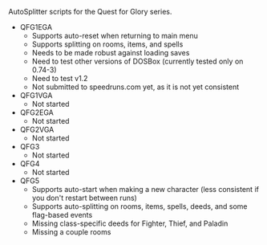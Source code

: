 AutoSplitter scripts for the Quest for Glory series.

* QFG1EGA
  * Supports auto-reset when returning to main menu
  * Supports splitting on rooms, items, and spells
  * Needs to be made robust against loading saves
  * Need to test other versions of DOSBox (currently tested only on 0.74-3)
  * Need to test v1.2
  * Not submitted to speedruns.com yet, as it is not yet consistent
* QFG1VGA
  * Not started
* QFG2EGA
  * Not started
* QFG2VGA
  * Not started
* QFG3
  * Not started
* QFG4
  * Not started
* QFG5
  * Supports auto-start when making a new character (less consistent if you don't restart between runs)
  * Supports auto-splitting on rooms, items, spells, deeds, and some flag-based events
  * Missing class-specific deeds for Fighter, Thief, and Paladin
  * Missing a couple rooms
